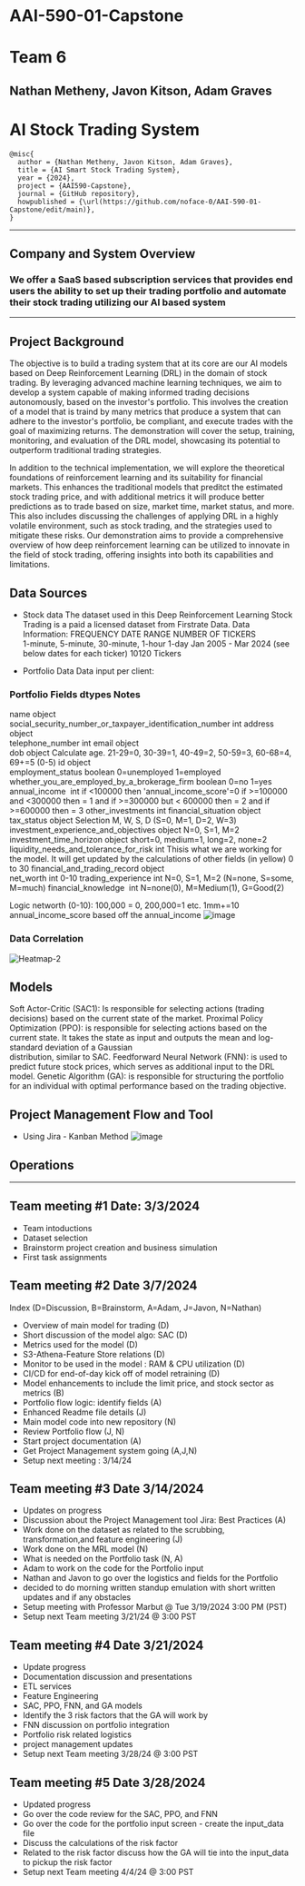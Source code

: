 # AAI-590-01-Capstone
# Team 6
## Nathan Metheny, Javon Kitson, Adam Graves
# AI Stock Trading System
    @misc{
      author = {Nathan Metheny, Javon Kitson, Adam Graves},
      title = {AI Smart Stock Trading System},
      year = {2024},
      project = {AAI590-Capstone},
      journal = {GitHub repository},
      howpublished = {\url(https://github.com/noface-0/AAI-590-01-Capstone/edit/main)},
    }
-------------------------------------------------------------------------------------------------------------
## Company and System Overview
### We offer a SaaS based subscription services that provides end users the ability to set up their trading portfolio and automate their stock trading utilizing our AI based system
---------------------------------------------------------------------------------------
## Project Background
The objective is to build a trading system that at its core are our AI models based on Deep Reinforcement Learning (DRL) in the domain of stock trading. By leveraging advanced machine learning techniques, we aim to develop a system capable of making informed trading decisions autonomously, based on the investor's portfolio. This involves the creation of a model that is traind by many metrics that produce a system that can adhere to the investor's portfolio, be compliant, and execute trades with the goal of maximizing returns. The demonstration will cover the setup, training, monitoring, and evaluation of the DRL model, showcasing its potential to outperform traditional trading strategies.

In addition to the technical implementation, we will explore the theoretical foundations of reinforcement learning and its suitability for financial markets. This enhances the traditional models that preditct the estimated stock trading price, and with additional metrics it will produce better predictions as to trade based on size, market time, market status, and more. This also includes discussing the challenges of applying DRL in a highly volatile environment, such as stock trading, and the strategies used to mitigate these risks. Our demonstration aims to provide a comprehensive overview of how deep reinforcement learning can be utilized to innovate in the field of stock trading, offering insights into both its capabilities and limitations.

## Data Sources
- Stock data
The dataset used in this Deep Reinforcement Learning Stock Trading is a paid a licensed dataset from Firstrate Data. 
Data Information:
FREQUENCY	DATE RANGE	NUMBER OF TICKERS	
1-minute,
5-minute,
30-minute,
1-hour
1-day	Jan 2005 - Mar 2024
(see below dates for each ticker)	10120 Tickers	

- Portfolio Data
Data input per client:
### Portfolio Fields	dtypes	Notes
name	object	
social_security_number_or_taxpayer_identification_number	int	
address	object	
telephone_number	int	
email	object	
dob	object	Calculate age. 21-29=0, 30-39=1, 40-49=2, 50-59=3, 60-68=4, 69+=5  (0-5)
id	object	
employment_status	boolean	0=unemployed 1=employed
whether_you_are_employed_by_a_brokerage_firm	boolean	0=no 1=yes
annual_income 	int	if <100000 then 'annual_income_score'=0 if >=100000 and <300000 then = 1 and if >=300000 but < 600000 then = 2 and if >=600000 then = 3
other_investments	int	
financial_situation	object	
tax_status	object	Selection M, W, S, D (S=0, M=1, D=2, W=3)
investment_experience_and_objectives	object	N=0, S=1, M=2
investment_time_horizon	object	short=0, medium=1, long=2, none=2
liquidity_needs_and_tolerance_for_risk	int	Thisis what we are working for the model. It will get updated by the calculations of other fields (in yellow) 0 to 30
financial_and_trading_record	object	
net_worth	int	0-10
trading_experience	int	N=0, S=1, M=2 (N=none, S=some, M=much)
financial_knowledge 	int	N=none(0), M=Medium(1), G=Good(2)
		
Logic networth		 (0-10): 100,000 = 0, 200,000=1 etc. 1mm+=10
annual_income_score		based off the annual_income
![image](https://github.com/noface-0/AAI-590-01-Capstone/assets/139398917/9b7e25a4-a4f6-4fd1-b7a6-35ae787ec8d2)


### Data Correlation
![Heatmap-2](https://github.com/noface-0/AAI-590-01-Capstone/assets/139398917/d8c184ae-c266-43dc-9055-41f7de44e237)

## Models
Soft Actor-Critic (SAC1):
    Is responsible for selecting actions (trading decisions) based on the current state of the market. 
Proximal Policy Optimization (PPO):
    is responsible for selecting actions based on the current state. It takes the state as input and outputs the mean and log-standard deviation of a Gaussian     
    distribution, similar to SAC. 
Feedforward Neural Network (FNN):
    is used to predict future stock prices, which serves as additional input to the DRL model. 
Genetic Algorithm (GA):
    is responsible for structuring the portfolio for an individual with optimal performance based on the trading objective.

## Project Management Flow and Tool
- Using Jira - Kanban Method
![image](https://github.com/noface-0/AAI-590-01-Capstone/assets/139398917/c1e30227-6ad1-4c20-9f36-631acbd7605d)

## Operations
____________________________________________________________
## Team meeting #1 Date: 3/3/2024
- Team intoductions
- Dataset selection
- Brainstorm project creation and business simulation
- First task assignments
  
## Team meeting #2 Date 3/7/2024
Index (D=Discussion, B=Brainstorm, A=Adam, J=Javon, N=Nathan)
- Overview of main model for trading (D)
- Short discussion of the model algo: SAC (D)
- Metrics used for the model (D)
- S3-Athena-Feature Store relations (D)
- Monitor to be used in the model : RAM & CPU utilization (D)
- CI/CD for end-of-day kick off of model retraining (D)
- Model enhancements to include the limit price, and stock sector as metrics (B)
- Portfolio flow logic: identify fields (A)
- Enhanced Readme file details (J)
- Main model code into new repository (N)
- Review Portfolio flow (J, N)
- Start project documentation (A)
- Get Project Management system going (A,J,N)
- Setup next meeting : 3/14/24

## Team meeting #3 Date 3/14/2024
- Updates on progress
- Discussion about the Project Management tool Jira: Best Practices (A)
- Work done on the dataset as related to the scrubbing, transformation,and feature engineering (J)
- Work done on the MRL model (N)
- What is needed on the Portfolio task (N, A)
- Adam to work on the code for the Portfolio input
- Nathan and Javon to go over the logistics and fields for the Portfolio
- decided to do morning written standup emulation with short written updates and if any obstacles
- Setup meeting with Professor Marbut @ Tue 3/19/2024 3:00 PM (PST)
- Setup next Team meeting 3/21/24 @ 3:00 PST

## Team meeting #4 Date 3/21/2024
- Update progress
- Documentation discussion and presentations
- ETL services
- Feature Engineering
- SAC, PPO, FNN, and GA models
- Identify the 3 risk factors that the GA will work by
- FNN discussion on portfolio integration
- Portfolio risk related logistics
- project management updates
- Setup next Team meeting 3/28/24 @ 3:00 PST
  
## Team meeting #5 Date 3/28/2024
- Updated progress
- Go over the code review for the SAC, PPO, and FNN
- Go over the code for the portfolio input screen - create the input_data file
- Discuss the calculations of the risk factor
- Related to the risk factor discuss how the GA will tie into the input_data to pickup the risk factor
- Setup next Team meeting 4/4/24 @ 3:00 PST
